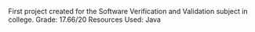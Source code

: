 First project created for the Software Verification and Validation subject in college.
Grade: 17.66/20
Resources Used:
	Java
